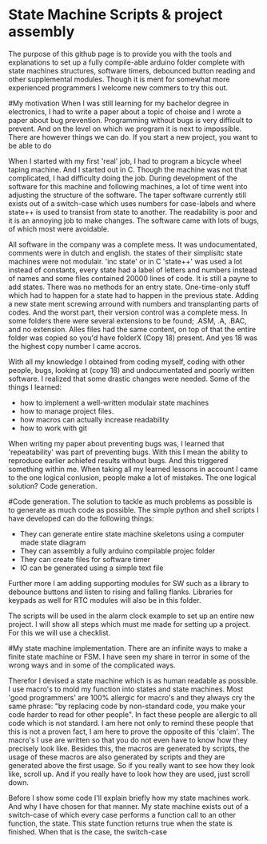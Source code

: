 # State Machine Scripts & project assembly
The purpose of this github page is to provide you with the tools and explanations to set up a fully compile-able arduino folder complete with state machines structures, software timers, debounced button reading and other supplemental modules. Though it is ment for somewhat more experienced programmers I welcome new commers to try this out.

#My motivation
When I was still learning for my bachelor degree in electronics, I had to write a paper about a topic of choise and I wrote a paper about bug prevention. Programming without bugs is very difficult to prevent. And on the level on which we program it is next to impossible. There are however things we can do. If you start a new project, you want to be able to do

When I started with my first 'real' job, I had to program a bicycle wheel taping machine. And I started out in C. Though the machine was not that complicated, I had difficulty doing the job. During development of the software for this machine and following machines, a lot of time went into adjusting the structure of the software. The taper software currently still exists out of a switch-case which uses numbers for case-labels and where state++ is used to transist from state to another. The readability is poor and it is an annoying job to make changes. The software came with lots of bugs, of which most were avoidable.

All software in the company was a complete mess. It was undocumentated, comments were in dutch and english. the states of their simplisitc state machines were not modulair. 'inc state' or in C 'state++' was used a lot instead of constants, every state had a label of letters and numbers instead of names and some files contained 20000 lines of code. It is still a payne to add states. There was no methods for an entry state. One-time-only stuff which had to happen for a state had to happen in the previous state. Adding a new state ment screwing arround with numbers and transplanting parts of codes. And the worst part, their version control was a complete mess. In some folders there were several extensions to be found; .ASM, .A, .BAC, and no extension. Alles files had the same content, on top of that the entire folder was copied so you'd have folderX (Copy 18) present. And yes 18 was the highest copy number I came accros.

With all my knowledge I obtained from coding myself, coding with other people, bugs, looking at (copy 18) and undocumentated and poorly written software. I realized that some drastic changes were needed. Some of the things I learned:

- how to implement a well-written modulair state machines
- how to manage project files.
- how macros can actually increase readability
- how to work with git

When writing my paper about preventing bugs was, I learned that 'repeatability' was part of preventing bugs. With this I mean the ability to reproduce earlier achiefed results without bugs. And this triggered something within me. When taking all my learned lessons in account I came to the one logical conlusion, people make a lot of mistakes. The one logical solution? Code generation.

#Code generation.
The solution to tackle as much problems as possible is to generate as much code as possible. The simple python and shell scripts I have developed can do the following things:

- They can generate entire state machine skeletons using a computer made state diagram
- They can assembly a fully arduino compilable projec folder
- They can create files for software timer
- IO can be generated using a simple text file

Further more I am adding supporting modules for SW such as a library to debounce buttons and listen to rising and falling flanks. Libraries for keypads as well for RTC modules will also be in this folder.

The scripts will be used in the alarm clock example to set up an entire new project. I will show all steps which must me made for setting up a project. For this we will use a checklist.

#My state machine implementation.
There are an infinite ways to make a finite state machine or FSM. I have seen my share in terror in some of the wrong ways and in some of the complicated ways.

Therefor I devised a state machine which is as human readable as possible. I use macro's to mold my function into states and state machines. Most 'good programmers' are 100% allergic for macro's and they always cry the same phrase: "by replacing code by non-standard code, you make your code harder to read for other people". In fact these people are allergic to all code which is not standard. I am here not only to remind these people that this is not a proven fact, I am here to prove the opposite of this 'claim'. The macro's I use are written so that you do not even have to know how they precisely look like. Besides this, the macros are generated by scripts, the usage of these macros are also generated by scripts and they are generated above the first usage. So if you really want to see how they look like, scroll up. And if you really have to look how they are used, just scroll down.

Before I show some code I'll explain briefly how my state machines work. And why I have chosen for that manner.
My state machine exists out of a switch-case of which every case performs a function call to an other function, the state. This state function returns true when the state is finished. When that is the case, the switch-case 



